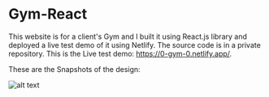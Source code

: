 # Gym-React
This website is for a client's Gym and I built it using React.js library and deployed a live test demo of it using Netlify. The source code is in a private repository. This is the Live test demo: https://0-gym-0.netlify.app/.

These are the Snapshots of the design:

![alt text](https://user-images.githubusercontent.com/99336022/153265630-c04da773-ffa2-4cbd-ab06-4b2c029f579c.png?raw=true)
